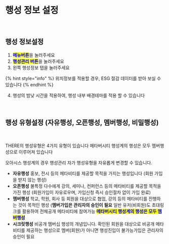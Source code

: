 # 행성 정보 설정

<figure><img src="../../../../../.gitbook/assets/스크린샷 2023-11-20 오후 8.21.27.png" alt=""><figcaption></figcaption></figure>

## 행성 정보설정

1. <mark style="color:blue;">**메뉴버튼**</mark>을 눌러주세요
2. <mark style="color:blue;">**행성관리 버튼**</mark>을 눌러주세요
3. 왼쪽 행성정보 탭을 눌러주세요

{% hint style="info" %}
위치정보를 적용할 경우, ESG 절감 데이터를 받아 보실 수 있습니다&#x20;
{% endhint %}

4. 행성의 밤낮 시간을 적용하여, 행성 내부 배경테마를 적용 할 수 있습니다

<figure><img src="../../../../../.gitbook/assets/스크린샷-2023-11-20-오후-8.24.20.gif" alt=""><figcaption></figcaption></figure>

## 행성 유형설정 (자유행성, 오픈행성, 멤버행성, 비밀행성)

<figure><img src="../../../../../.gitbook/assets/스크린샷 2023-11-20 오후 9.02.43.png" alt=""><figcaption></figcaption></figure>

THERE의 행성유형은 4가지 유형이 있습니다 메타버시티 행성계의 행성은 모두 멤버행성으로 이루어져 있습니다

오아시스 행성계의 경우 행성관리 자가 행성유형을 자유롭게 변경할 수 있습니다.

* **자유행성** 홍보, 전시 등의 메타비티를 제공할 목적을 가지는 행성입니다 (회원 가입을 받지 않는 행성)
* **오픈행성** 불특정 다수에게 강의, 세미나, 컨퍼런스 등의 메타비티를 제공할 목적을 가진 행성 (회원가입이 자유로우며, 가입신청 즉시 승인절차 없이 가입 완료)
* **멤버행성** 학교, 학원, 회사 등 회원을 대상으로 협업, 강의 등의 메타비티를 진행하는 것이 목적인 행성 (**멤버가입은 관리자의 승인이 필요** 일반 유저(비회원)도 초대링크를 활용하여 전체공개 메타비티에 참여가능 <mark style="color:blue;">**메타버시티 행성계의 행성은 모두 멤버행성**</mark>
* **시크릿행성** 비공개 멤버십 행성의 개념입니다. 확인된 회원을 대상으로 비공개 메타비티를 제공하는 행성으로 멤버(회원)가 아니면 행성진입이 불가능가입은 관리자의 승인이 필요&#x20;

##
